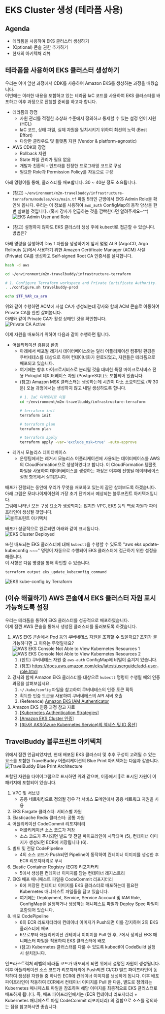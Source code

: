 # EKS Cluster 생성 (테라폼 사용)

## Agenda

- 테라폼을 사용하여 EKS 클러스터 생성하기
- (Optional) 콘솔 권한 추가하기
- 현재의 아키텍처 리뷰

## 테라폼을 사용하여 EKS 클러스터 생성하기
우리는 이미 앞선 과정에서 CDK를 사용하여 Amazon EKS를 생성하는 과정을 배웠습니다.<br>
이번에는 이러한 내용을 포함하고 있는 테라폼 IaC 코드를 사용하여 EKS 클러스터를 배포하고 이후 과정으로 진행할 준비를 하고자 합니다.<br>
- 테라폼의 장점 
  - 자원 관리를 적절한 추상화 수준에서 정의하고 통제할 수 있는 설정 언어 지원 (HCL)
  - IaC 코드, 상태 파일, 실제 자원을 일치시키기 위하여 최선의 노력 (Best Effort)
  - 다양한 클라우드 및 플랫폼 지원 (Vendor & platform-agnostic) 
- AWS CDK의 장점
  - Rollback 지원
  - State 파일 관리가 필요 없음
  - 개발자 친환적 - 인프라를 진정한 프로그래밍 코드로 구성
  - 필요한 Role과 Permission Policy를 자동으로 구성

아래 명령어를 통해, 클러스터를 배포합니다. 30 ~ 40분 정도 소요됩니다.<br>

- (참고) ```~/environment/m2m-travelbuddy/infrastructure-terraform/modules/eks/main.tf``` 파일 5라인 근방에서 EKS Admin Role을 확인해 봅니다. 우리는 이 정보를 사용하여 ```aws_auth``` ConfigMap의 동작 양상을 한번 살펴볼 것입니다. (혹시 강사가 언급하는 것을 깜빡한다면 알려주세요~^^)
    ![EKS Admin User and Role](./assets/terraform-eks-admin-role.png)

- (참고) 설정하지 않아도 EKS 클러스터 생성 후에 kubectl로 접근할 수 있습니다. 방법은?

아래 명령을 실행하여 Day 1 자원을 생성하기에 앞서 몇몇 ALB (ArgoCD, Argo Rollouts 등)에서 사용하기 위한 Amazon Certificate Manager (ACM) 사설 (Private) CA를 생성하고 Self-signed Root CA 인증서를 설치합니다.<br>

```bash
hash -d aws

cd ~/environment/m2m-travelbuddy/infrastructure-terraform

# 1. Configure Terraform workspace and Private Certificate Authority.
. ./configure.sh travelbuddy-prod

echo $TF_VAR_ca_arn
```

위와 같이 수행하면 ACM에 사설 CA가 생성되는데 강사와 함께 ACM 콘솔로 이동하여 Private CA를 한번 살펴봅니다.<br>
아래와 같이 Private CA가 활성 상태인 것을 확인합니다.<br>
![Private CA Active](./assets/private-ca-active.png)


이제 자원을 배포하기 위하여 다음과 같이 수행하면 됩니다.<br>
* 어플리케이션 컴퓨팅 환경
    * 아래에서 배포될 레거시 데이터베이스와는 달리 어플리케이션 컴퓨팅 환경은 쿠버네테스를 대상으로 하여 컨테이너화가 완료되었고, 자원들은 테라폼으로 배포되고 있습니다.
    * 여기에는 향후 마이크로서비스로 분리될 것을 대비한 특정 마이크로서비스 전용 Pologlot 데이터베이스 자원 (PostgreSQL)도 포함되어 있습니다.<br>
    * (참고) Amazon MSK 클러스터는 생성하는데 시간이 다소 소요되므로 (약 30분) 오늘 과정에서는 생성하지 않고 내일 생성하도록 합니다.<br>
      ```bash
      # 1. IaC 디렉토리로 이동
      cd ~/environment/m2m-travelbuddy/infrastructure-terraform
      
      # terraform init
      terraform init
      
      # terraform plan
      terraform plan
      
      # terraform apply
      terraform apply -var='exclude_msk=true' -auto-approve
      ```
* 레거시 모놀리스 데이터베이스
  * 운영팀에서는 레거시 모놀리스 어플리케이션에 사용되는 데이터베이스를 AWS의 CloudFormation으로 생성하였다고 합니다. 이 CloudFormation 템플릿 파일을 사용하여 데이터베이스를 생성하는 과정은 이후에 진행될 데이터베이스 설정 항목에서 살펴봅니다.<br>

배포가 진행되는 동안에 우리가 무엇을 배포하고 있는지 잠깐 살펴보도록 하겠습니다.<br>
아래 그림은 모더나이제이션의 가장 초기 단계에서 예상되는 블루프린트 아키텍처입니다.<br>
그림에 나타난 모든 구성 요소가 생성되지는 않지만 VPC, EKS 등의 핵심 자원과 파이프라인이 생성될 것입니다.<br>
![블루프린트 아키텍처](./assets/M2M-Replatform-Architecture.png)

배포가 성공적으로 완료되면 아래와 같이 표시됩니다.<br>
![EKS Cluster Deployed](./assets/eks-cluster-deployed-with-terraform.png)

또한 배포되는 EKS 클러스터에 대해 ```kubectl```을 수행할 수 있도록 "aws eks update-kubeconfig ~~~" 명령이 자동으로 수행되어 EKS 클러스터에 접근하기 위한 설정을 해줍니다.<br>
이 사항은 다음 명령을 통해 확인할 수 있습니다.<br>
```bash
terraform output eks_update_kubeconfig_command
```

![EKS kube-config by Terraform](./assets/eks-cluster-kube-config-by-terraform.png)

## (이슈 해결하기) AWS 콘솔에서 EKS 클러스터 자원 표시 가능하도록 설정
우리는 테라폼을 통하여 EKS 클러스터를 성공적으로 배포하였습니다.<br>
이제 잠깐 AWS 콘솔을 통해서 생성된 클러스터를 둘러보도록 하겠습니다.

1. AWS EKS 콘솔에서 Pod 등의 쿠버네테스 자원을 조회할 수 있을까요? 조회가 불가능하다면 그 이유는 무엇일까요?
    ![AWS EKS Console Not Able to View Kubernetes Resources 1](./assets/aws-eks-console-not-able-to-view-k8s-resources-01.png)<br>
    ![AWS EKS Console Not Able to View Kubernetes Resources 2](./assets/aws-eks-console-not-able-to-view-k8s-resources-02.png)<br>
   1. (힌트) 쿠버네테스 자원 중 ```aws-auth``` ConfigMap에 비밀이 숨겨져 있습니다.
   2. (참조) https://docs.aws.amazon.com/eks/latest/userguide/add-user-role.html
2. 강사와 함께 Amazon EKS 클러스터를 대상으로 ```kubectl``` 명령이 수행될 때의 인증 과정을 살펴보십시요.
   1. ```~/.kube/config``` 파일을 참고하여 쿠버네테스의 인증 토큰 획득
   2. 획득한 인증 토큰을 사용하여 쿠버네테스의 API 서버 호출
   3. (Reference) [Amazon EKS IAM Authenticator](./amazon-eks-cluster-authentication.md)
3. Amazon EKS 인증 과정 참고 자료
   1. [[Kubernetes Authentication Strategies]](https://kubernetes.io/docs/reference/access-authn-authz/authentication/)
   2. [[Amazon EKS Cluster 인증]](https://docs.aws.amazon.com/eks/latest/userguide/cluster-auth.html)
   3. [[(타사) AKS(Azure Kubernetes Service)의 액세스 및 ID 옵션]](https://learn.microsoft.com/ko-kr/azure/aks/concepts-identity)

## TravelBuddy 블루프린트 아키텍처
위에서 잠깐 언급되었지만, 현재 배포된 EKS 클러스터 및 추후 구성이 고려될 수 있는 요소를 포함한 TravelBuddy 어플리케이션의 Blue Print 아키텍처는 다음과 같습니다.
![TravelBuddy Blue Print Architecture](./assets/M2M-Replatform-Architecture.png)

포함된 자원을 다이어그램으로 표시하면 위와 같으며, 이중에서 🔴로 표시된 자원이 이 패키지에 포함되어 있습니다.
1.	VPC 및 서브넷
      * 공통 네트워킹으로 정의될 경우 각 서비스 도메인에서 공용 네트워크 자원을 사용
2.	EKS Fargate 클러스터: 서비스별 자원
3.	Elasticache Redis 클러스터: 공통 자원
4.	어플리케이션 CodeCommit 리포지터리 
      * 어플리케이션 소스 코드가 저장
      * 소스 코드가 푸시되면 빌드 및 전달 파이프라인이 시작되며 (5), 컨테이너 이미지가 생성되면 ECR에 저장됩니다 (6).
5.	빌드 및 전달 CodePipeline
       * 4의 소스 코드가 Push되면 Pipeline이 동작하여 컨테이너 이미지를 생성한 후 ECR 리포지터리로 푸시
6.	Elastic Container Registry (ECR) 리포지터리
       * 5에서 생성된 컨테이너 이미지를 담는 컨테이너 레지스트리
7.	EKS 배포 매니페스트 파일용 CodeCommit 리포지터리
       * 6에 저장된 컨테이너 이미지를 EKS 클러스터로 배포하는데 필요한 Kubernetes 매니페스트 파일들을 담고 있습니다.
       * 여기에는 Deployment, Service, Service Account 및 IAM Role, ConfigMap을 설정하거나 생성하는 매니페스트 파일과 Deploy Spec 파일이 포함되어 있습니다.
8.	배포 CodePipeline
       * 6의 ECR 리포지터리에 컨테이너 이미지가 Push되면 이를 감지하여 2의 EKS 클러스터에 배포
       * 6으로부터 애플리케이션 컨테이너 이미지를 Pull 한 후, 7에서 정의된 EKS 매니페스터 파일을 적용하여 EKS 클러스터에 배포
       * (참고) Kubernetes 클러스터를 다룰 수 있도록 kubectl이 CodeBuild 실행 시 설치됩니다.
      
인프라스트럭처 레벨의 테라폼 코드가 배포되게 되면 위에서 설명된 자원이 생성됩니다. 이후 어플리케이션 소스 코드가 리포지터리에 Push되면 CI/CD 빌드 파이프라인이 동작하여 생성된 자원들 중 하나인 ECR에 컨테이너 이미지를 생성하게 됩니다. 이후 배포 파이프라인이 작동하여 ECR에서 컨테이너 이미지를 Pull 한 다음, 별도로 정의되는 Kubernetes 매니페스트 파일을 참조하여 해당 이미지를 최종적으로 EKS 클러스터로 배포하게 됩니다. 즉, 배포 파이프라인에서는 (ECR 컨테이너 리포지터리 + Kubernetes 매니페스트 파일 CodeCommit 리포지터리) 의 결합으로 소스를 정의하는 점을 참고하시면 좋습니다.


